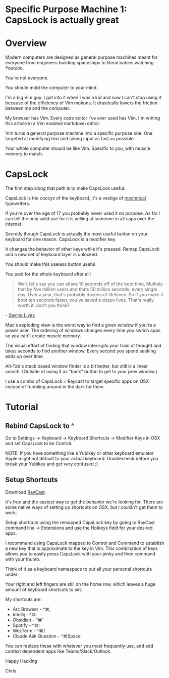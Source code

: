 Specific Purpose Machine 1: CapsLock is actually great
==============

# Overview
Modern computers are designed as general purpose machines meant for everyone from engineers building spaceships to literal babies watching Youtube.

You're not everyone.

You should mold the computer to your mind.

I'm a big Vim guy. I got into it when I was a kid and now I can't stop using it because of the efficiency of Vim motions. 
It drastically lowers the friction between me and the computer.

My browser has Vim. Every code editor I've ever used has Vim. I'm writing this article in a Vim enabled markdown editor.

Vim turns a general purpose machine into a specific purpose one. One targeted at modifying text and taking input as fast as possible.

Your whole computer should be like Vim. Specific to you, with muscle memory to match.

# CapsLock

The first step along that path is to make CapsLock useful.

CapsLock is the coccyx of the keyboard, it's a vestige of [mechnical](https://en.wikipedia.org/wiki/Caps_Lock) typewriters.

If you're over the age of 17 you probably never used it on purpose. As far I can tell the only valid use for it is yelling at someone in all caps over the internet.

Secretly though CapsLock is actually the most useful button on your keyboard for one reason. CapsLock is a modifier key. 

It changes the behavior of other keys while it's pressed. Remap CapsLock and a new set of keyboard layer is unlocked.

You should make this useless button useful.

You paid for the whole keyboard after all! 

> Well, let's say you can shave 10 seconds off of the boot time. Multiply that by five million users and thats 50 million seconds, every single day. Over a year, that's probably dozens of lifetimes. So if you make it boot ten seconds faster, you've saved a dozen lives. That's really worth it, don't you think?

\- [Saving Lives](https://www.folklore.org/Saving_Lives.html)

Mac's exploding view is the worst way to find a given window if you're a power user. The ordering of windows changes every time you swtich apps so you can't create muscle memory.

The visual effort of finding that window interrupts your train of thought and takes seconds to find another window. Every second you spend seeking adds up over time.

Alt-Tab's stack based window finder is a bit better, but still is a linear search. (Outside of using it as "back" button to get to your prev window.)

I use a combo of CapsLock + Raycast to target specific apps on OSX instead of fumbling around in the dark for them.

# Tutorial
## Rebind CapsLock to ^

Go to Settings -> Keyboard -> Keyboard Shortcuts -> Modifier Keys in OSX and set CapsLock to be Control.

NOTE: If you have something like a Yubikey or other keyboard emulator Apple might not default to your actual keyboard. Doublecheck before you break your Yubikey and get very confused ;)
## Setup Shortcuts
Download [RayCast](https://www.raycast.com/). 

It's free and the easiest way to get the behavior we're looking for. There are some native ways of setting up shortcuts on OSX, but I couldn't get them to work.

Setup shortcuts using the remapped CapsLock key by going to RayCast command line -> Extensions and use the Hotkeys field for your desired apps.

I recommend using CapsLock mapped to Control and Command to establish a new key that is approximate to the <Leader> key in Vim. 
This combination of keys allows you to easily press CapsLock with your pinky and then command with your thumb.

Think of it as a keyboard namespace to put all your personal shortcuts under. 

Your right and left fingers are still on the home row, which leaves a huge amount of keyboard shortcuts to set.

My shortcuts are:
* Arc Browser - ^⌘,
* Intellij - ^⌘.
* Obsidian - ^⌘'
* Spotify - ^⌘:
* WezTerm - ^⌘/
* Claude Ask Question - ^⌘Space

You can replace these with whatever you most frequently use, and add context dependent apps like Teams/Slack/Outlook.

Happy Hacking

Chris
